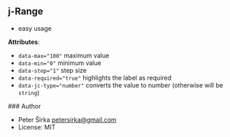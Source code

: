 ## j-Range

- easy usage

__Attributes__:
- `data-max="100"` maximum value
- `data-min="0"` minimum value
- `data-step="1"` step size
- `data-required="true"` highlights the label as required
- `data-jc-type="number"` converts the value to number (otherwise will be `string`)

### Author

- Peter Širka <petersirka@gmail.com>
- License: MIT